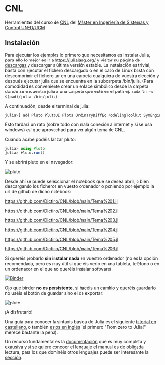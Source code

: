 # CNL
Herramientas del curso de [CNL](http://portal.uned.es/portal/page?_pageid=93,70656202&_dad=portal&_schema=PORTAL&idAsignatura=31104178&idTitulacion=310401) del [Máster en Ingeniería de Sistemas y Control UNED/UCM](https://cv4.ucm.es/moodle/course/view.php?id=4056)

## Instalación
Para ejecutar los ejemplos lo primero que necesitamos es instalar Julia, para ello lo mejor es ir a https://julialang.org/ y visitar su página de [descargas](https://julialang.org/downloads/) y descargar a última versión estable. La instalación es trivial, basta con ejecutar el fichero descargado o en el caso de Linux basta con descomprimir el fichero tar en una carpeta cualquiera de vuestra elección y después ejecutar julia que se encuentra en la subcarpeta /bin/julia. (Para comodidad es conveniente crear un enlace simbólico desde la carpeta donde se encuentra julia a una carpeta que esté en el path ej. ```sudo ln -s $(pwd)/julia /bin/julia```)

A continuación, desde el terminal de julia:

```julia
julia>] add Pluto PlutoUI Plots OrdinaryDiffEq ModelingToolkit SymEngine LaTeXStrings ControlSystems

```

Esto tardará un rato (sobre todo con mala conexión a internet y si se usa windows) así que aprovechad para ver algún tema de CNL.

Cuando acabe podéis lanzar pluto:

```julia
julia> using Pluto
julia> Pluto.run()
```

Y se abrirá pluto en el navegador:

![pluto](https://github.com/Dictino/CNL/blob/main/Im%C3%A1genes/pluto.png?raw=true)

Desde ahí se puede seleccionar el notebook que se desea abrir, o bien descargando los ficheros en vuesto ordenador o poniendo por ejemplo la url de github de dicho notebook:

https://github.com/Dictino/CNL/blob/main/Tema%201.jl

https://github.com/Dictino/CNL/blob/main/Tema%202.jl

https://github.com/Dictino/CNL/blob/main/Tema%203.jl

https://github.com/Dictino/CNL/blob/main/Tema%204.jl

https://github.com/Dictino/CNL/blob/main/Tema%205.jl

https://github.com/Dictino/CNL/blob/main/Tema%206.jl

Si queréis probarlo **sin instalar nada** en vuestro ordenador (no es la opción recomendada, pero es muy útil si queréis verlo en una tableta, teléfono o en un ordenador en el que no queréis instalar software)

[![Binder](https://mybinder.org/badge_logo.svg)](https://mybinder.org/v2/gh/Dictino/pluto-on-binder/381cdf1?urlpath=pluto)

Ojo que binder **no es persistente**, si hacéis un cambio y queréis guardarlo no uséis el botón de guardar sino el de exportar:

![pluto](https://github.com/Dictino/CNL/blob/main/Im%C3%A1genes/Boton_exportar.png?raw=true)

¡A disfrutarlo!

Una guía para conocer la sintaxis básica de Julia es el siguiente [tutorial en castellano](https://hedero.webs.upv.es/julia-basico/), o también [estos en inglés](https://julialang.org/learning/tutorials/) (el primero "From zero to Julia!" merece bastante la pena).

Un recurso fundamental es la [documentación](https://docs.julialang.org/en/v1/) que es muy completa y exausiva y si se quiere concoer el lenguaje el manual es de obligada lectura, para los que dominéis otros lenguajes puede ser interesante la [sección](https://docs.julialang.org/en/v1/manual/noteworthy-differences/).
 
